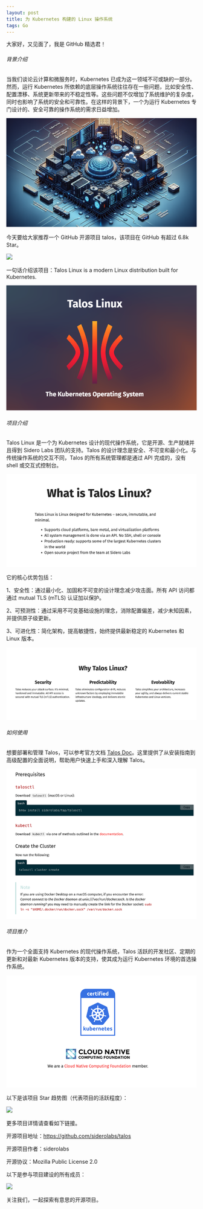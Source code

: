 ```yaml
---
layout: post
title: 为 Kubernetes 构建的 Linux 操作系统
tags: Go
---
```


大家好，又见面了，我是 GitHub 精选君！

###### 背景介绍

当我们谈论云计算和微服务时，Kubernetes 已成为这一领域不可或缺的一部分。然而，运行 Kubernetes 所依赖的底层操作系统往往存在一些问题，比如安全性、配置漂移、系统更新带来的不稳定性等。这些问题不仅增加了系统维护的复杂度，同时也影响了系统的安全和可靠性。在这样的背景下，一个为运行 Kubernetes 专门设计的、安全可靠的操作系统的需求日益增加。

![](https://raw.githubusercontent.com/ZhuPeng/pic/master/mac/compress_tmp-dc46fd1b6a8ac133a9f7b1119b7d442b.png)

今天要给大家推荐一个 GitHub 开源项目 talos，该项目在 GitHub 有超过 6.8k Star。

![](https://stats.deeptrain.net/repo/siderolabs/talos/?theme=light)

一句话介绍该项目：Talos Linux is a modern Linux distribution built for Kubernetes.

![](https://raw.githubusercontent.com/ZhuPeng/pic/master/images/compress_image-20241109171817335.png)

###### 项目介绍

Talos Linux 是一个为 Kubernetes 设计的现代操作系统，它是开源、生产就绪并且得到 Sidero Labs 团队的支持。Talos 的设计理念是安全、不可变和最小化。与传统操作系统的交互不同，Talos 的所有系统管理都是通过 API 完成的，没有 shell 或交互式控制台。

![](https://raw.githubusercontent.com/ZhuPeng/pic/master/images/compress_image-20241109171844602.png)

它的核心优势包括：

1、安全性：通过最小化、加固和不可变的设计理念减少攻击面。所有 API 访问都通过 mutual TLS (mTLS) 认证加以保护。

2、可预测性：通过采用不可变基础设施的理念，消除配置偏差，减少未知因素，并提供原子级更新。

3、可进化性：简化架构，提高敏捷性，始终提供最新稳定的 Kubernetes 和 Linux 版本。

![](https://raw.githubusercontent.com/ZhuPeng/pic/master/images/compress_image-20241109171932404.png)

###### 如何使用

想要部署和管理 Talos，可以参考官方文档 [Talos Doc](https://www.talos.dev/docs/latest/)。这里提供了从安装指南到高级配置的全面说明，帮助用户快速上手和深入理解 Talos。

![](https://raw.githubusercontent.com/ZhuPeng/pic/master/images/compress_image-20241109172036481.png)

###### 项目推介

作为一个全面支持 Kubernetes 的现代操作系统，Talos 活跃的开发社区、定期的更新和对最新 Kubernetes 版本的支持，使其成为运行 Kubernetes 环境的首选操作系统。

![](https://raw.githubusercontent.com/ZhuPeng/pic/master/images/compress_image-20241109172139674.png)

以下是该项目 Star 趋势图（代表项目的活跃程度）：

![](https://api.star-history.com/svg?repos=siderolabs/talos&type=Timeline)

更多项目详情请查看如下链接。

开源项目地址：https://github.com/siderolabs/talos 

开源项目作者：siderolabs

开源协议：Mozilla Public License 2.0

以下是参与项目建设的所有成员：

![](https://contrib.rocks/image?repo=siderolabs/talos)

关注我们，一起探索有意思的开源项目。

